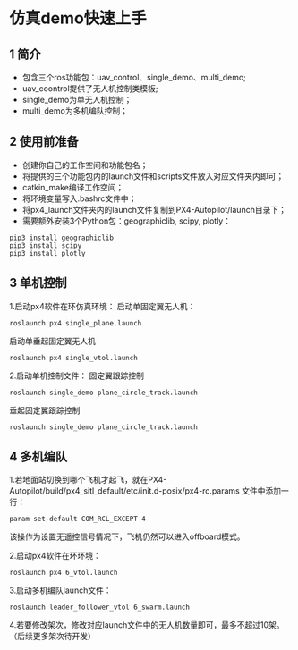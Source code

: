 # 仿真demo快速上手

## 1 简介

- 包含三个ros功能包：uav_control、single_demo、multi_demo;
- uav_coontrol提供了无人机控制类模板;
- single_demo为单无人机控制；
- multi_demo为多机编队控制；

## 2 使用前准备
- 创建你自己的工作空间和功能包名；
- 将提供的三个功能包内的launch文件和scripts文件放入对应文件夹内即可；
- catkin_make编译工作空间；
- 将环境变量写入.bashrc文件中；
- 将px4_launch文件夹内的launch文件复制到PX4-Autopilot/launch目录下；
- 需要额外安装3个Python包：geographiclib, scipy, plotly：
```shell
pip3 install geographiclib
pip3 install scipy
pip3 install plotly
```

## 3 单机控制
1.启动px4软件在环仿真环境：
启动单固定翼无人机：
```shell
roslaunch px4 single_plane.launch
```
启动单垂起固定翼无人机
```shell
roslaunch px4 single_vtol.launch
```
2.启动单机控制文件：
固定翼跟踪控制
```shell
roslaunch single_demo plane_circle_track.launch
```
垂起固定翼跟踪控制
```shell
roslaunch single_demo plane_circle_track.launch
```

## 4 多机编队

1.若地面站切换到哪个飞机才起飞，就在PX4-Autopilot/build/px4_sitl_default/etc/init.d-posix/px4-rc.params 文件中添加一行：
```shell
param set-default COM_RCL_EXCEPT 4
```
该操作为设置无遥控信号情况下，飞机仍然可以进入offboard模式。

2.启动px4软件在环环境：
````shell
roslaunch px4 6_vtol.launch 
````
3.启动多机编队launch文件：
```shell
roslaunch leader_follower_vtol 6_swarm.launch 
```
4.若要修改架次，修改对应launch文件中的无人机数量即可，最多不超过10架。（后续更多架次待开发）
